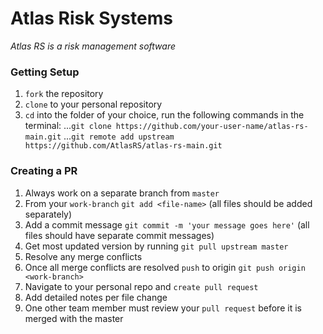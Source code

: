 # Atlas Risk Systems

*Atlas RS is a risk management software*

### Getting Setup

1. `fork` the repository
2. `clone` to your personal repository
3. `cd` into the folder of your choice, run the following commands in the terminal:
...`git clone https://github.com/your-user-name/atlas-rs-main.git`
...`git remote add upstream https://github.com/AtlasRS/atlas-rs-main.git`

### Creating a PR

1. Always work on a separate branch from `master`
2. From your `work-branch` `git add <file-name>` (all files should be added separately)
3. Add a commit message `git commit -m 'your message goes here'` (all files should have separate commit messages)
4. Get most updated version by running `git pull upstream master`
5. Resolve any merge conflicts
4. Once all merge conflicts are resolved `push` to origin `git push origin <work-branch>`
5. Navigate to your personal repo and `create pull request`
6. Add detailed notes per file change
7. One other team member must review your `pull request` before it is merged with the master
